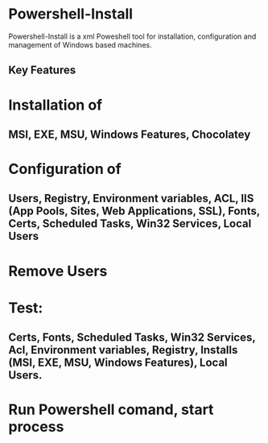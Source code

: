 # Powershell-Install
Powershell-Install is a xml Poweshell tool for installation, configuration and management of Windows based machines. 

## Key Features ##
# Installation of 
## MSI, EXE, MSU, Windows Features, Chocolatey  
# Configuration of 
## Users, Registry, Environment variables, ACL, IIS (App Pools, Sites, Web Applications, SSL), Fonts, Certs, Scheduled Tasks, Win32 Services, Local Users
# Remove Users
# Test:
## Certs, Fonts, Scheduled Tasks, Win32 Services, Acl, Environment variables, Registry, Installs (MSI, EXE, MSU, Windows Features), Local Users.
# Run Powershell comand, start process
